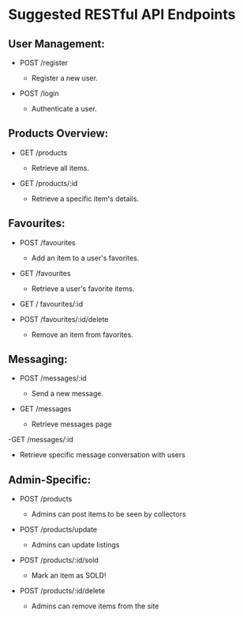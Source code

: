 <!-- This will serve as planning our routes using BREAD / REST convention -->

# Suggested RESTful API Endpoints

## User Management:

- POST /register 
  - Register a new user.

- POST /login 
  - Authenticate a user.

<!-- - GET /users/:id 
  - Retrieve user profile information. -->

## Products Overview:

- GET /products
  - Retrieve all items.

- GET /products/:id 
  - Retrieve a specific item's details.

## Favourites:

- POST /favourites 
  - Add an item to a user's favorites.

- GET /favourites
  - Retrieve a user's favorite items.

- GET / favourites/:id 

- POST /favourites/:id/delete
  - Remove an item from favorites.

## Messaging:

- POST /messages/:id
  - Send a new message.

- GET /messages
  - Retrieve messages page

-GET /messages/:id
  - Retrieve specific message conversation with users

## Admin-Specific:

- POST /products
  - Admins can post items to be seen by collectors

- POST /products/update
  - Admins can update listings

- POST /products/:id/sold 
  - Mark an item as SOLD!

- POST /products/:id/delete
  - Admins can remove items from the site
 
  
